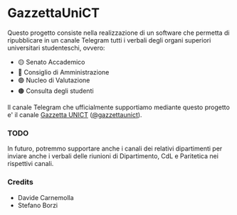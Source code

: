 # GazzettaUniCT

Questo progetto consiste nella realizzazione di un software che permetta di ripubblicare in un canale Telegram tutti i verbali degli organi superiori universitari studenteschi, ovvero:

- 🟡 Senato Accademico
- 🔴 Consiglio di Amministrazione
- 🟣 Nucleo di Valutazione
- 🟤 Consulta degli studenti

Il canale Telegram che ufficialmente supportiamo mediante questo progetto e' il canale [Gazzetta UNICT](https://t.me/gazzettaunict) ([@gazzettaunict](https://t.me/gazzettaunict)).

### TODO
In futuro, potremmo supportare anche i canali dei relativi dipartimenti per inviare anche i verbali delle riunioni di Dipartimento, CdL e Paritetica nei rispettivi canali.

### Credits
- Davide Carnemolla
- Stefano Borzi
